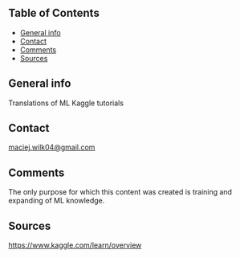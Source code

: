 ## Table of Contents
* [General info](#general-info)
* [Contact](#contact)
* [Comments](#comments)
* [Sources](#sources)

## General info
Translations of ML Kaggle tutorials

## Contact
maciej.wilk04@gmail.com

## Comments
The only purpose for which this content was created is training and expanding of ML knowledge.

## Sources
https://www.kaggle.com/learn/overview
